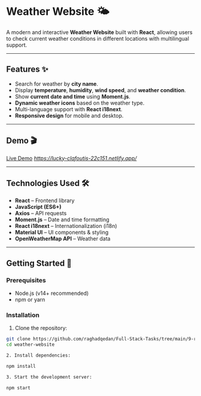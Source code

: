 # Weather Website 🌤️

A modern and interactive **Weather Website** built with **React**, allowing users to check current weather conditions in different locations with multilingual support.

---

## Features ✨

- Search for weather by **city name**.
- Display **temperature**, **humidity**, **wind speed**, and **weather condition**.
- Show **current date and time** using **Moment.js**.
- **Dynamic weather icons** based on the weather type.
- Multi-language support with **React i18next**.
- **Responsive design** for mobile and desktop.

---

## Demo 🎬

[Live Demo](#) *https://lucky-clafoutis-22c151.netlify.app/*

---

## Technologies Used 🛠️

- **React** – Frontend library
- **JavaScript (ES6+)**
- **Axios** – API requests
- **Moment.js** – Date and time formatting
- **React i18next** – Internationalization (i18n)
- **Material UI** – UI components & styling
- **OpenWeatherMap API** – Weather data

---

## Getting Started 🚀

### Prerequisites

- Node.js (v14+ recommended)
- npm or yarn

### Installation

1. Clone the repository:

```bash
git clone https://github.com/raghadqedan/Full-Stack-Tasks/tree/main/9-react/10-WeatherWebsite/weather-website.git
cd weather-website

2. Install dependencies:

npm install

3. Start the development server:

npm start